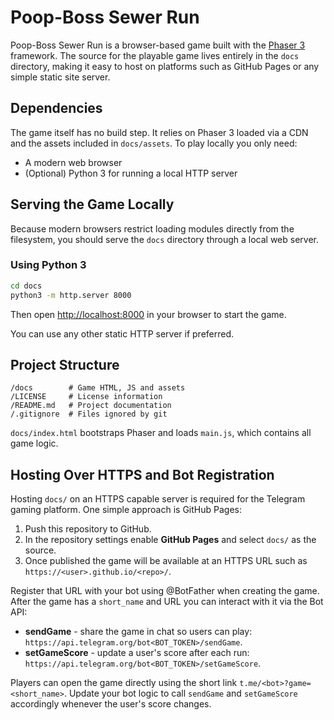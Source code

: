 # Poop-Boss Sewer Run

Poop-Boss Sewer Run is a browser-based game built with the [Phaser 3](https://phaser.io/) framework. The source for the playable game lives entirely in the `docs` directory, making it easy to host on platforms such as GitHub Pages or any simple static site server.

## Dependencies

The game itself has no build step. It relies on Phaser 3 loaded via a CDN and the assets included in `docs/assets`. To play locally you only need:

- A modern web browser
- (Optional) Python 3 for running a local HTTP server

## Serving the Game Locally

Because modern browsers restrict loading modules directly from the filesystem, you should serve the `docs` directory through a local web server.

### Using Python 3

```bash
cd docs
python3 -m http.server 8000
```

Then open <http://localhost:8000> in your browser to start the game.

You can use any other static HTTP server if preferred.

## Project Structure

```
/docs        # Game HTML, JS and assets
/LICENSE     # License information
/README.md   # Project documentation
/.gitignore  # Files ignored by git
```

`docs/index.html` bootstraps Phaser and loads `main.js`, which contains all game logic.


## Hosting Over HTTPS and Bot Registration

Hosting `docs/` on an HTTPS capable server is required for the Telegram gaming platform. One simple approach is GitHub Pages:

1. Push this repository to GitHub.
2. In the repository settings enable **GitHub Pages** and select `docs/` as the source.
3. Once published the game will be available at an HTTPS URL such as `https://<user>.github.io/<repo>/`.

Register that URL with your bot using @BotFather when creating the game. After the game has a `short_name` and URL you can interact with it via the Bot API:

- **sendGame** - share the game in chat so users can play: `https://api.telegram.org/bot<BOT_TOKEN>/sendGame`.
- **setGameScore** - update a user's score after each run: `https://api.telegram.org/bot<BOT_TOKEN>/setGameScore`.

Players can open the game directly using the short link `t.me/<bot>?game=<short_name>`. Update your bot logic to call `sendGame` and `setGameScore` accordingly whenever the user's score changes.

